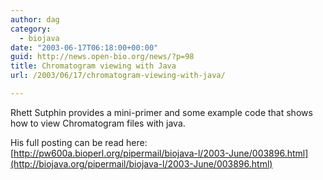 ```yaml
---
author: dag
category:
  - biojava
date: "2003-06-17T06:18:00+00:00"
guid: http://news.open-bio.org/news/?p=98
title: Chromatogram viewing with Java
url: /2003/06/17/chromatogram-viewing-with-java/

---
```

Rhett Sutphin provides a mini-primer and some example code that shows how to view Chromatogram files with java.

His full posting can be read here:
[http://pw600a.bioperl.org/pipermail/biojava-l/2003-June/003896.html](http://biojava.org/pipermail/biojava-l/2003-June/003896.html)
